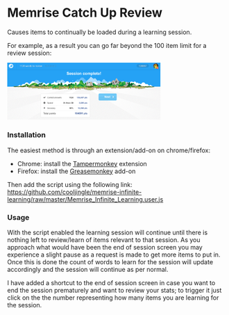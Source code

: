 # Memrise Catch Up Review

Causes items to continually be loaded during a learning session. 

For example, as a result you can go far beyond the 100 item limit for a review session:

<img alt="screenshot" src="example.png" width="70%" /> 

### Installation

The easiest method is through an extension/add-on on chrome/firefox:

- Chrome: install the [Tampermonkey](https://chrome.google.com/webstore/detail/dhdgffkkebhmkfjojejmpbldmpobfkfo) extension
- Firefox: install the [Greasemonkey](https://addons.mozilla.org/en-US/firefox/addon/greasemonkey/) add-on

Then add the script using the following link: https://github.com/cooljingle/memrise-infinite-learning/raw/master/Memrise_Infinite_Learning.user.js

### Usage
With the script enabled the learning session will continue until there is nothing left to review/learn of items relevant to that session. As you approach what would have been the end of session screen you may experience a slight pause as a request is made to get more items to put in. Once this is done the count of words to learn for the session will update accordingly and the session will continue as per normal.

I have added a shortcut to the end of session screen in case you want to end the session prematurely and want to review your stats; to trigger it just click on the the number representing how many items you are learning for the session.
